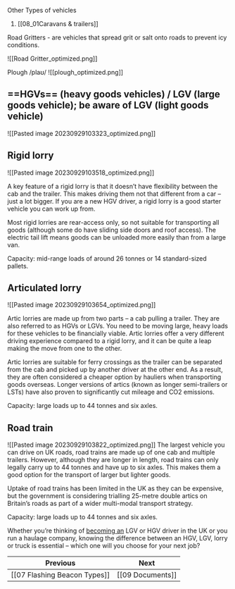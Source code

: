 Other Types of vehicles
1. [[08_01Caravans & trailers]]

Road Gritters - are vehicles that spread grit or salt onto roads to prevent icy conditions.

![[Road Gritter_optimized.png]]

Plough /plaʊ/
![[plough_optimized.png]]

## ==HGVs== (heavy goods vehicles) / LGV (large goods vehicle); be aware of LGV (light goods vehicle)
![[Pasted image 20230929103323_optimized.png]]

## Rigid lorry
![[Pasted image 20230929103518_optimized.png]]

A key feature of a rigid lorry is that it doesn’t have flexibility between the cab and the trailer. This makes driving them not that different from a car – just a lot bigger. If you are a new HGV driver, a rigid lorry is a good starter vehicle you can work up from.

Most rigid lorries are rear-access only, so not suitable for transporting all goods (although some do have sliding side doors and roof access). The electric tail lift means goods can be unloaded more easily than from a large van.

Capacity: mid-range loads of around 26 tonnes or 14 standard-sized pallets.

## Articulated lorry
![[Pasted image 20230929103654_optimized.png]]

Artic lorries are made up from two parts – a cab pulling a trailer. They are also referred to as HGVs or LGVs. You need to be moving large, heavy loads for these vehicles to be financially viable. Artic lorries offer a very different driving experience compared to a rigid lorry, and it can be quite a leap making the move from one to the other.

Artic lorries are suitable for ferry crossings as the trailer can be separated from the cab and picked up by another driver at the other end. As a result, they are often considered a cheaper option by hauliers when transporting goods overseas. Longer versions of artics (known as longer semi-trailers or LSTs) have also proven to significantly cut mileage and CO2 emissions.

Capacity: large loads up to 44 tonnes and six axles.

## **Road train**
![[Pasted image 20230929103822_optimized.png]]
The largest vehicle you can drive on UK roads, road trains are made up of one cab and multiple trailers. However, although they are longer in length, road trains can only legally carry up to 44 tonnes and have up to six axles. This makes them a good option for the transport of larger but lighter goods. 

Uptake of road trains has been limited in the UK as they can be expensive, but the government is considering trialling 25-metre double artics on Britain’s roads as part of a wider multi-modal transport strategy.

Capacity: large loads up to 44 tonnes and six axles.

Whether you’re thinking of [becoming an](https://fleetspeak.co.uk/how-to-become-an-hgv-driver-in-the-uk/) LGV or HGV driver in the UK or you run a haulage company, knowing the difference between an HGV, LGV, lorry or truck is essential – which one will you choose for your next job?

| Previous                     | Next             |
| ---------------------------- | ---------------- |
| [[07 Flashing Beacon Types]] | [[09 Documents]] |